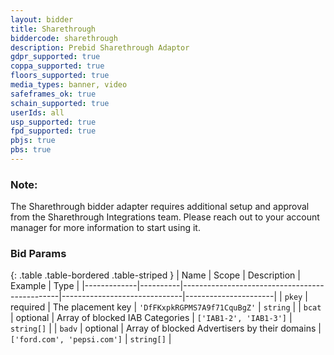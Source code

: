 ```yaml
---
layout: bidder
title: Sharethrough
biddercode: sharethrough
description: Prebid Sharethrough Adaptor
gdpr_supported: true
coppa_supported: true
floors_supported: true
media_types: banner, video
safeframes_ok: true
schain_supported: true
userIds: all
usp_supported: true
fpd_supported: true
pbjs: true
pbs: true
---
```


### Note:
The Sharethrough bidder adapter requires additional setup and approval from the Sharethrough Integrations team. Please reach out to your account manager for more information to start using it.

### Bid Params

{: .table .table-bordered .table-striped }
| Name        | Scope    | Description                                                                                                                                                                      | Example                      | Type                 |
|-------------|----------|-----------------------------------------------|------------------------------|----------------------|
| `pkey`      | required | The placement key                             | `'DfFKxpkRGPMS7A9f71CquBgZ'` | `string`             |
| `bcat`      | optional | Array of blocked IAB Categories               | `['IAB1-2', 'IAB1-3']`       | `string[]`           |
| `badv`      | optional | Array of blocked Advertisers by their domains | `['ford.com', 'pepsi.com']`  | `string[]`           |
